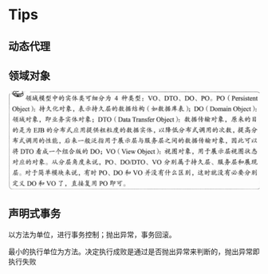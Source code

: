 # Tips

## 动态代理

## 领域对象

![](pictures/tips1.png)

## 声明式事务

以方法为单位，进行事务控制；抛出异常，事务回滚。

最小的执行单位为方法。决定执行成败是通过是否抛出异常来判断的，抛出异常即执行失败